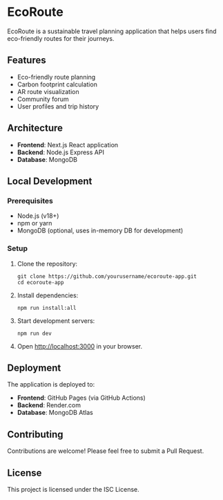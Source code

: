 # EcoRoute

EcoRoute is a sustainable travel planning application that helps users find eco-friendly routes for their journeys.


## Features

- Eco-friendly route planning
- Carbon footprint calculation
- AR route visualization
- Community forum
- User profiles and trip history

## Architecture

- **Frontend**: Next.js React application
- **Backend**: Node.js Express API
- **Database**: MongoDB

## Local Development

### Prerequisites

- Node.js (v18+)
- npm or yarn
- MongoDB (optional, uses in-memory DB for development)

### Setup

1. Clone the repository:
   ```
   git clone https://github.com/yourusername/ecoroute-app.git
   cd ecoroute-app
   ```

2. Install dependencies:
   ```
   npm run install:all
   ```

3. Start development servers:
   ```
   npm run dev
   ```

4. Open [http://localhost:3000](http://localhost:3000) in your browser.

## Deployment

The application is deployed to:

- **Frontend**: GitHub Pages (via GitHub Actions)
- **Backend**: Render.com
- **Database**: MongoDB Atlas

## Contributing

Contributions are welcome! Please feel free to submit a Pull Request.

## License

This project is licensed under the ISC License. 
